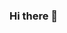 ### Hi there 👋

<!--
**mansiparit/mansiparit** is a ✨ _special_ ✨ repository because its `README.md` (this file) appears on your GitHub profile.

Here are some ideas to get you started:

- 🔭 I’m currently working on Salesforce Technology
- 🌱 I’m currently learning Salesforce Technology
- 💬 Ask me about JAVA, HTML, CSS, JAVASCRIPT, APEX, LIGHTNING, SALESFORCE ADMIN.
- 📫 How to reach me: mansiparit01@gmail.com
- 😄 Pronouns: she/her
- ⚡ Fun fact: LifE iS EasY...
